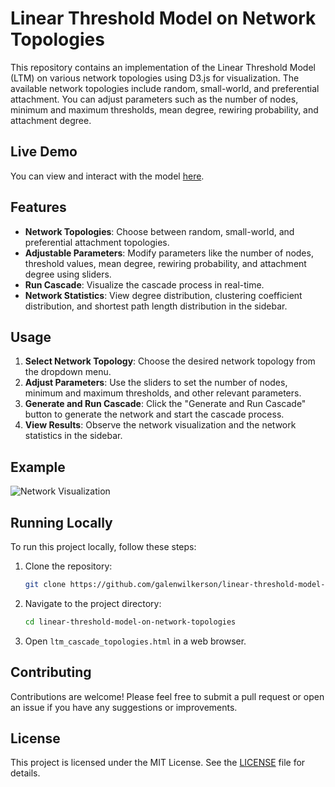 # Linear Threshold Model on Network Topologies

This repository contains an implementation of the Linear Threshold Model (LTM) on various network topologies using D3.js for visualization. The available network topologies include random, small-world, and preferential attachment. You can adjust parameters such as the number of nodes, minimum and maximum thresholds, mean degree, rewiring probability, and attachment degree.

## Live Demo

You can view and interact with the model [here](http://galenwilkerson.github.io/ltm_cascade_topologies.html).

## Features

- **Network Topologies**: Choose between random, small-world, and preferential attachment topologies.
- **Adjustable Parameters**: Modify parameters like the number of nodes, threshold values, mean degree, rewiring probability, and attachment degree using sliders.
- **Run Cascade**: Visualize the cascade process in real-time.
- **Network Statistics**: View degree distribution, clustering coefficient distribution, and shortest path length distribution in the sidebar.

## Usage

1. **Select Network Topology**: Choose the desired network topology from the dropdown menu.
2. **Adjust Parameters**: Use the sliders to set the number of nodes, minimum and maximum thresholds, and other relevant parameters.
3. **Generate and Run Cascade**: Click the "Generate and Run Cascade" button to generate the network and start the cascade process.
4. **View Results**: Observe the network visualization and the network statistics in the sidebar.

## Example

![Network Visualization](example_network.png)

## Running Locally

To run this project locally, follow these steps:

1. Clone the repository:
    ```bash
    git clone https://github.com/galenwilkerson/linear-threshold-model-on-network-topologies.git
    ```
2. Navigate to the project directory:
    ```bash
    cd linear-threshold-model-on-network-topologies
    ```
3. Open `ltm_cascade_topologies.html` in a web browser.

## Contributing

Contributions are welcome! Please feel free to submit a pull request or open an issue if you have any suggestions or improvements.

## License

This project is licensed under the MIT License. See the [LICENSE](LICENSE) file for details.
